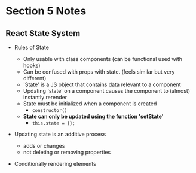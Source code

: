 # Section 5 Notes

## React State System
- Rules of State
    - Only usable with class components (can be functional used with hooks)
    - Can be confused with props with state. (feels similar but very different)
    - 'State' is a JS object that contains data relevant to a component
    - Updating 'state' on a component causes the component to (almost) instantly rerender
    - State must be initialized when a component is created
        - `constructor()`
    - **State can only be updated using the function 'setState'**   
        - `this.state = {};`

- Updating state is an additive process
    - adds or changes
    - not deleting or removing properties

- Conditionally rendering elements
